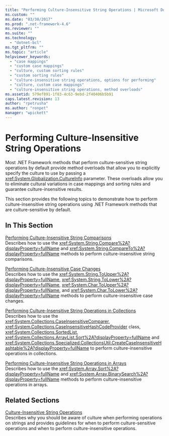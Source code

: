 ```yaml
---
title: "Performing Culture-Insensitive String Operations | Microsoft Docs"
ms.custom: ""
ms.date: "03/30/2017"
ms.prod: ".net-framework-4.6"
ms.reviewer: ""
ms.suite: ""
ms.technology: 
  - "dotnet-bcl"
ms.tgt_pltfrm: ""
ms.topic: "article"
helpviewer_keywords: 
  - "case mappings"
  - "custom case mappings"
  - "culture, custom sorting rules"
  - "custom sorting rules"
  - "culture-insensitive string operations, options for performing"
  - "culture, custom case mappings"
  - "culture-insensitive string operations, method overloads"
ms.assetid: 579ef891-1f83-4c63-9ebd-2f40406b5b91
caps.latest.revision: 13
author: "rpetrusha"
ms.author: "ronpet"
manager: "wpickett"
---
```

# Performing Culture-Insensitive String Operations
Most .NET Framework methods that perform culture-sensitive string operations by default provide method overloads that allow you to explicitly specify the culture to use by passing a <xref:System.Globalization.CultureInfo> parameter. These overloads allow you to eliminate cultural variations in case mappings and sorting rules and guarantee culture-insensitive results.  
  
 This section provides the following topics to demonstrate how to perform culture-insensitive string operations using .NET Framework methods that are culture-sensitive by default.  
  
## In This Section  
 [Performing Culture-Insensitive String Comparisons](../../../docs/standard/globalization-and-localization/performing-culture-insensitive-string-comparisons.md)  
 Describes how to use the <xref:System.String.Compare%2A?displayProperty=fullName> and <xref:System.String.CompareTo%2A?displayProperty=fullName> methods to perform culture-insensitive string comparisons.  
  
 [Performing Culture-Insensitive Case Changes](../../../docs/standard/globalization-and-localization/performing-culture-insensitive-case-changes.md)  
 Describes how to use the <xref:System.String.ToUpper%2A?displayProperty=fullName>, <xref:System.String.ToLower%2A?displayProperty=fullName>, <xref:System.Char.ToUpper%2A?displayProperty=fullName>, and <xref:System.Char.ToLower%2A?displayProperty=fullName> methods to perform culture-insensitive case changes.  
  
 [Performing Culture-Insensitive String Operations in Collections](../../../docs/standard/globalization-and-localization/performing-culture-insensitive-string-operations-in-collections.md)  
 Describes how to use the <xref:System.Collections.CaseInsensitiveComparer>, <xref:System.Collections.CaseInsensitiveHashCodeProvider> class, <xref:System.Collections.SortedList>, <xref:System.Collections.ArrayList.Sort%2A?displayProperty=fullName> and <xref:System.Collections.Specialized.CollectionsUtil.CreateCaseInsensitiveHashtable%2A?displayProperty=fullName> to perform culture-insensitive operations in collections.  
  
 [Performing Culture-Insensitive String Operations in Arrays](../../../docs/standard/globalization-and-localization/performing-culture-insensitive-string-operations-in-arrays.md)  
 Describes how to use the <xref:System.Array.Sort%2A?displayProperty=fullName> and <xref:System.Array.BinarySearch%2A?displayProperty=fullName> methods to perform culture-insensitive operations in arrays.  
  
## Related Sections  
 [Culture-Insensitive String Operations](../../../docs/standard/globalization-and-localization/culture-insensitive-string-operations.md)  
 Describes why you should be aware of culture when performing operations on strings and provides guidelines for when to perform culture-sensitive operations and when to perform culture-insensitive operations.